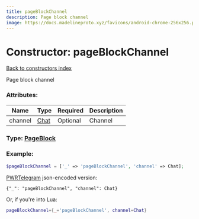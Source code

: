 ```yaml
---
title: pageBlockChannel
description: Page block channel
image: https://docs.madelineproto.xyz/favicons/android-chrome-256x256.png
---
```

# Constructor: pageBlockChannel  
[Back to constructors index](index.md)



Page block channel

### Attributes:

| Name     |    Type       | Required | Description |
|----------|---------------|----------|-------------|
|channel|[Chat](../types/Chat.md) | Optional|Channel|



### Type: [PageBlock](../types/PageBlock.md)


### Example:

```php
$pageBlockChannel = ['_' => 'pageBlockChannel', 'channel' => Chat];
```  

[PWRTelegram](https://pwrtelegram.xyz) json-encoded version:

```
{"_": "pageBlockChannel", "channel": Chat}
```


Or, if you're into Lua:

```lua
pageBlockChannel={_='pageBlockChannel', channel=Chat}

```


